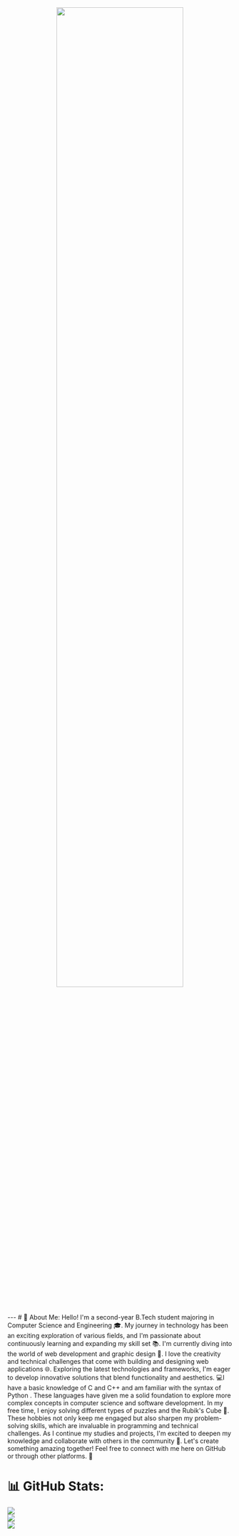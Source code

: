 <div align="center">
<img src="https://user-images.githubusercontent.com/74038190/225813708-98b745f2-7d22-48cf-9150-083f1b00d6c9.gif" align="center" style="width: 75%" />
</div>
---
# 💫 About Me:
Hello! I'm a second-year B.Tech student majoring in Computer Science and Engineering 🎓. My journey in technology has been an exciting exploration of various fields, and I'm passionate about continuously learning and expanding my skill set 📚. I'm currently diving into the world of web development and graphic design 🎨. I love the creativity and technical challenges that come with building and designing web applications 🌐. Exploring the latest technologies and frameworks, I'm eager to develop innovative solutions that blend functionality and aesthetics. 💻I have a basic knowledge of C and C++ and am familiar with the syntax of Python . These languages have given me a solid foundation to explore more complex concepts in computer science and software development. In my free time, I enjoy solving different types of puzzles and the Rubik's Cube 🧩. These hobbies not only keep me engaged but also sharpen my problem-solving skills, which are invaluable in programming and technical challenges. As I continue my studies and projects, I'm excited to deepen my knowledge and collaborate with others in the community 🤝. Let's create something amazing together! Feel free to connect with me here on GitHub or through other platforms. 🚀

# 📊 GitHub Stats:
![](https://github-readme-stats.vercel.app/api?username=Atanu2k4&theme=shadow_blue&hide_border=false&include_all_commits=false&count_private=true)<br/>
![](https://github-readme-streak-stats.herokuapp.com/?user=Atanu2k4&theme=shadow_blue&hide_border=false)<br/>
![](https://github-readme-stats.vercel.app/api/top-langs/?username=Atanu2k4&theme=shadow_blue&hide_border=false&include_all_commits=false&count_private=true&layout=compact)
